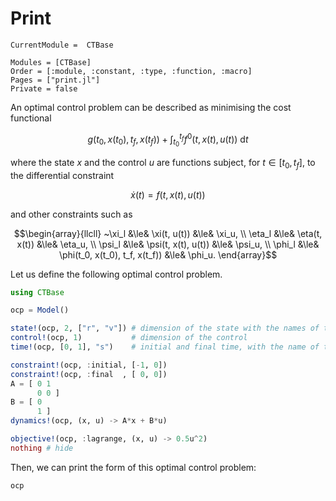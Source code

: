 # Print

```@meta
CurrentModule =  CTBase
```

```@autodocs
Modules = [CTBase]
Order = [:module, :constant, :type, :function, :macro]
Pages = ["print.jl"]
Private = false
```

An optimal control problem can be described as minimising the cost functional

```math
g(t_0, x(t_0), t_f, x(t_f)) + \int_{t_0}^{t_f} f^{0}(t, x(t), u(t))~\mathrm{d}t
```

where the state $x$ and the control $u$ are functions subject, for $t \in [t_0, t_f]$,
to the differential constraint

```math
   \dot{x}(t) = f(t, x(t), u(t))
```

and other constraints such as

```math
\begin{array}{llcll}
~\xi_l  &\le& \xi(t, u(t))        &\le& \xi_u, \\
\eta_l &\le& \eta(t, x(t))       &\le& \eta_u, \\
\psi_l &\le& \psi(t, x(t), u(t)) &\le& \psi_u, \\
\phi_l &\le& \phi(t_0, x(t_0), t_f, x(t_f)) &\le& \phi_u.
\end{array}
```

Let us define the following optimal control problem.

```julia @example main
using CTBase

ocp = Model()

state!(ocp, 2, ["r", "v"]) # dimension of the state with the names of the components
control!(ocp, 1)           # dimension of the control
time!(ocp, [0, 1], "s")    # initial and final time, with the name of the variable time

constraint!(ocp, :initial, [-1, 0])
constraint!(ocp, :final  , [ 0, 0])
A = [ 0 1
      0 0 ]
B = [ 0
      1 ]
dynamics!(ocp, (x, u) -> A*x + B*u)

objective!(ocp, :lagrange, (x, u) -> 0.5u^2)
nothing # hide
```

Then, we can print the form of this optimal control problem:

```@example main
ocp
```
